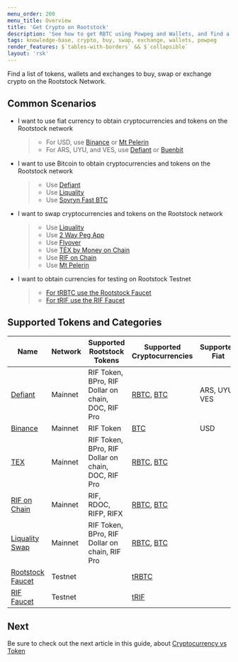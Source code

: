```yaml
---
menu_order: 200
menu_title: Overview
title: 'Get Crypto on Rootstock'
description: 'See how to get RBTC using Powpeg and Wallets, and find a list of tokens, wallets and exchanges to buy, swap or exchange crypto on the Rootstock Network'
tags: knowledge-base, crypto, buy, swap, exchange, wallets, powpeg
render_features: $`tables-with-borders` && $`collapsible`
layout: 'rsk'
---
```


Find a list of tokens, wallets and exchanges to buy, swap or exchange crypto on the Rootstock Network.

## Common Scenarios

[](#top "collapsible")
- I want to use fiat currency to obtain cryptocurrencies and tokens on the Rootstock network
    > - For USD, use [Binance](https://www.binance.com/en) or [Mt Pelerin](https://www.mtpelerin.com/)
    > - For ARS, UYU, and VES, use [Defiant](https://dev.rootstock.io/solutions/defiant/) or [Buenbit](https://buenbit.com/)
- I want to use Bitcoin to obtain cryptocurrencies and tokens on the Rootstock network
    > - Use [Defiant](/solutions/defiant/)
    > - Use [Liquality](/solutions/liquality/)	
    > - Use [Sovryn Fast BTC](https://alpha.sovryn.app/portfolio)
- I want to swap cryptocurrencies and tokens on the Rootstock network
    > - Use [Liquality](https://liquality.io/)
    > - Use [2 Way Peg App](https://app.2wp.rootstock.io/)
    > - Use [Flyover](/guides/flyover/)
    > - Use [TEX by Money on Chain](https://tex.moneyonchain.com/)
    > - Use [RIF on Chain](https://dapp.rifonchain.com)
    > - Use [Mt Pelerin](https://www.mtpelerin.com/exchange-crypto?ssa=0.01&wsc=BTC&wdc=RBTC&wsa=0.01)
- I want to obtain currencies for testing on Rootstock Testnet
    > - [For tRBTC use the Rootstock Faucet](https://faucet.rsk.co/)
    > - [For tRIF use the RIF Faucet](https://faucet.rifos.org/)

## Supported Tokens and Categories

| Name | Network | Supported Rootstock Tokens| Supported Cryptocurrencies | Supported Fiat | Category
| --- | --- | --- | --- | --- |   ---|
|[Defiant](https://dev.rootstock.io/solutions/defiant/) | Mainnet | RIF Token, BPro, RIF Dollar on chain, DOC, RIF Pro  | [RBTC](https://dev.rootstock.io/rsk/rbtc/), [BTC](https://bitcoin.org/bitcoin.pdf)   | ARS, UYU, VES    |    Wallet + P2P Swap|
|[Binance](https://www.binance.com/en) | Mainnet | RIF Token  |  [BTC](https://bitcoin.org/bitcoin.pdf)   |  USD   |    Exchange|
|[TEX](https://tex.moneyonchain.com/) | Mainnet | RIF Token, BPro, RIF Dollar on chain, DOC, RIF Pro  | [RBTC](https://dev.rootstock.io/rsk/rbtc/), [BTC](https://bitcoin.org/bitcoin.pdf)    |    |    Decentralised Exchange|
|[RIF on Chain](https://rif.moneyonchain.com/) | Mainnet | RIF, RDOC, RIFP, RIFX  | [RBTC](https://dev.rootstock.io/rsk/rbtc/), [BTC](https://bitcoin.org/bitcoin.pdf)    |    |    Decentralised Exchange|
|[Liquality Swap](https://liquality.io/atomic-swap-wallet.html) | Mainnet | RIF Token, BPro, RIF Dollar on chain, RIF Pro  | [RBTC](https://dev.rootstock.io/rsk/rbtc/), [BTC](https://bitcoin.org/bitcoin.pdf)    |    |   Wallet + P2P Swap|
|[Rootstock Faucet](https://faucet.rsk.co/) | Testnet | | [tRBTC](https://dev.rootstock.io/RSK/rbtc/)   |    |    Faucet |
|[RIF Faucet](https://faucet.rsk.co/) | Testnet | | [tRIF](https://faucet.rifos.org/)   |    |    Faucet |

## Next
Be sure to check out the next article in this guide,
about [Cryptocurrency vs Token](/guides/get-crypto-on-rsk/cryptocurrency-vs-token/)